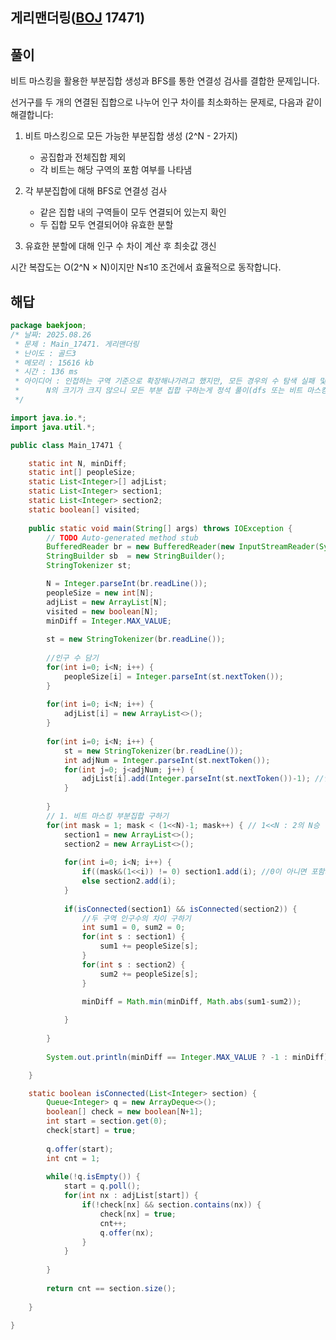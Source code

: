 ## 게리맨더링([BOJ](https://www.acmicpc.net/problem/17471) 17471)

## 풀이

비트 마스킹을 활용한 부분집합 생성과 BFS를 통한 연결성 검사를 결합한 문제입니다.

선거구를 두 개의 연결된 집합으로 나누어 인구 차이를 최소화하는 문제로, 다음과 같이 해결합니다:

1. 비트 마스킹으로 모든 가능한 부분집합 생성 (2^N - 2가지)
   - 공집합과 전체집합 제외
   - 각 비트는 해당 구역의 포함 여부를 나타냄

2. 각 부분집합에 대해 BFS로 연결성 검사
   - 같은 집합 내의 구역들이 모두 연결되어 있는지 확인
   - 두 집합 모두 연결되어야 유효한 분할

3. 유효한 분할에 대해 인구 수 차이 계산 후 최솟값 갱신

시간 복잡도는 O(2^N × N)이지만 N≤10 조건에서 효율적으로 동작합니다.

## 해답

```java
package baekjoon;
/* 날짜: 2025.08.26
 * 문제 : Main_17471. 게리맨더링
 * 난이도 : 골드3
 * 메모리 : 15616 kb
 * 시간 : 136 ms
 * 아이디어 : 인접하는 구역 기준으로 확장해나가려고 했지만, 모든 경우의 수 탐색 실패 및 contains 이용으로 인한 시간 초과
 * 		N의 크기가 크지 않으니 모든 부분 집합 구하는게 정석 풀이(dfs 또는 비트 마스킹)
 */

import java.io.*;
import java.util.*;

public class Main_17471 {

	static int N, minDiff;
	static int[] peopleSize;
	static List<Integer>[] adjList;
	static List<Integer> section1;
	static List<Integer> section2;
	static boolean[] visited;
	
	public static void main(String[] args) throws IOException {
		// TODO Auto-generated method stub
		BufferedReader br = new BufferedReader(new InputStreamReader(System.in));
		StringBuilder sb  = new StringBuilder();
		StringTokenizer st;

		N = Integer.parseInt(br.readLine());
		peopleSize = new int[N];
		adjList = new ArrayList[N];
		visited = new boolean[N];
		minDiff = Integer.MAX_VALUE;
				
		st = new StringTokenizer(br.readLine());
		
		//인구 수 담기
		for(int i=0; i<N; i++) {
			peopleSize[i] = Integer.parseInt(st.nextToken());
		}
		
		for(int i=0; i<N; i++) {
			adjList[i] = new ArrayList<>();
		}
		
		for(int i=0; i<N; i++) {
			st = new StringTokenizer(br.readLine());
			int adjNum = Integer.parseInt(st.nextToken());
			for(int j=0; j<adjNum; j++) {
				adjList[i].add(Integer.parseInt(st.nextToken())-1); //인접하는 노드 저장
			}
			
		}
		// 1. 비트 마스킹 부분집합 구하기
		for(int mask = 1; mask < (1<<N)-1; mask++) { // 1<<N : 2의 N승
		    section1 = new ArrayList<>();
		    section2 = new ArrayList<>();
		    
		    for(int i=0; i<N; i++) {
		    	if((mask&(1<<i)) != 0) section1.add(i); //0이 아니면 포함되어 있는 것
		    	else section2.add(i);
		    }
		    
		    if(isConnected(section1) && isConnected(section2)) {
				//두 구역 인구수의 차이 구하기
				int sum1 = 0, sum2 = 0;
				for(int s : section1) {
					sum1 += peopleSize[s];
				}
				for(int s : section2) {
					sum2 += peopleSize[s];
				}
				
				minDiff = Math.min(minDiff, Math.abs(sum1-sum2));

			}
		    
		}
		
		System.out.println(minDiff == Integer.MAX_VALUE ? -1 : minDiff);

	}

	static boolean isConnected(List<Integer> section) {
		Queue<Integer> q = new ArrayDeque<>();
		boolean[] check = new boolean[N+1];
		int start = section.get(0);
		check[start] = true;
				
		q.offer(start);
		int cnt = 1;
		
		while(!q.isEmpty()) {
			start = q.poll();
			for(int nx : adjList[start]) {	
				if(!check[nx] && section.contains(nx)) {
					check[nx] = true;
					cnt++;
					q.offer(nx);
				}
			}
			
		}
		
		return cnt == section.size();
		
	}

}
```